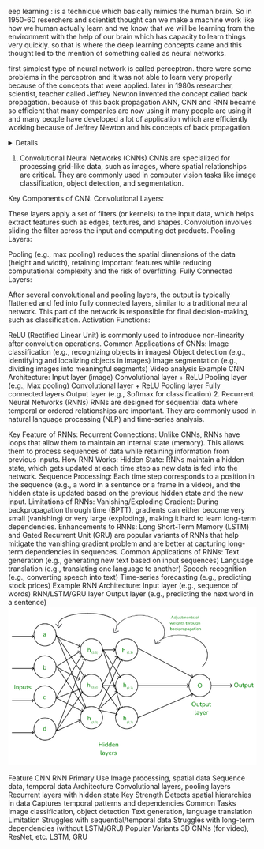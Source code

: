 eep learning : is a technique which basically mimics the human brain. So in 1950-60 reserchers and scientist thought can we make a machine work like how we human actually learn and we know that we will be learning from the environment with the help of our brain which has capacity to learn things very quickly. so that is where the deep learning concepts came and this thought led to the mention of something called as neural networks.

first simplest type of neural network is called perceptron. there were some problems in the perceptron and it was not able to learn very properly because of the concepts that were applied. later in 1980s researcher, scientist, teacher called Jeffrey Newton invented the concept called back propagation. because of this back propagation ANN, CNN and RNN became so efficient that many companies are now using it many people are using it and many people have developed a lot of application which are efficiently working because of Jeffrey Newton and his concepts of back propagation.
<details>
Backpropagation is a fundamental algorithm used in the training of neural networks, especially in deep learning models. It works by calculating the gradient of the loss function (the difference between predicted and actual values) with respect to the weights of the network and adjusting those weights to minimize the loss.

How Backpropagation Works:
Forward Pass:

Input data passes through the neural network layer by layer.
The output is computed based on the current weights and biases.
Loss Calculation:

The difference between the predicted output and the actual (true) output is computed using a loss function (e.g., Mean Squared Error for regression, Cross-Entropy for classification).
Backward Pass (Backpropagation):

The error is propagated back through the network, layer by layer, in reverse order.
Gradients of the loss function with respect to each weight are calculated using the chain rule of calculus.
Each weight is updated by a small step in the direction that reduces the loss, usually using a technique like gradient descent.
Weight Update:

The weights are adjusted to reduce the error.
This process continues iteratively over many cycles (epochs), and over time, the model improves its accuracy by minimizing the loss.
Key Concepts:
Activation Function: This function (like ReLU, Sigmoid, or Tanh) introduces non-linearity into the network and is essential for learning complex patterns.
Gradient Descent: A common optimization algorithm used in backpropagation to minimize the loss function. Variations like stochastic gradient descent (SGD), mini-batch gradient descent, and Adam are used to improve performance.
Learning Rate: A hyperparameter that controls how much to adjust the weights with each iteration.
</details>

1. Convolutional Neural Networks (CNNs)
CNNs are specialized for processing grid-like data, such as images, where spatial relationships are critical. They are commonly used in computer vision tasks like image classification, object detection, and segmentation.

Key Components of CNN:
Convolutional Layers:

These layers apply a set of filters (or kernels) to the input data, which helps extract features such as edges, textures, and shapes.
Convolution involves sliding the filter across the input and computing dot products.
Pooling Layers:

Pooling (e.g., max pooling) reduces the spatial dimensions of the data (height and width), retaining important features while reducing computational complexity and the risk of overfitting.
Fully Connected Layers:

After several convolutional and pooling layers, the output is typically flattened and fed into fully connected layers, similar to a traditional neural network.
This part of the network is responsible for final decision-making, such as classification.
Activation Functions:

ReLU (Rectified Linear Unit) is commonly used to introduce non-linearity after convolution operations.
Common Applications of CNNs:
Image classification (e.g., recognizing objects in images)
Object detection (e.g., identifying and localizing objects in images)
Image segmentation (e.g., dividing images into meaningful segments)
Video analysis
Example CNN Architecture:
Input layer (image)
Convolutional layer + ReLU
Pooling layer (e.g., Max pooling)
Convolutional layer + ReLU
Pooling layer
Fully connected layers
Output layer (e.g., Softmax for classification)
2. Recurrent Neural Networks (RNNs)
RNNs are designed for sequential data where temporal or ordered relationships are important. They are commonly used in natural language processing (NLP) and time-series analysis.

Key Feature of RNNs:
Recurrent Connections: Unlike CNNs, RNNs have loops that allow them to maintain an internal state (memory). This allows them to process sequences of data while retaining information from previous inputs.
How RNN Works:
Hidden State: RNNs maintain a hidden state, which gets updated at each time step as new data is fed into the network.
Sequence Processing: Each time step corresponds to a position in the sequence (e.g., a word in a sentence or a frame in a video), and the hidden state is updated based on the previous hidden state and the new input.
Limitations of RNNs:
Vanishing/Exploding Gradient: During backpropagation through time (BPTT), gradients can either become very small (vanishing) or very large (exploding), making it hard to learn long-term dependencies.
Enhancements to RNNs:
Long Short-Term Memory (LSTM) and Gated Recurrent Unit (GRU) are popular variants of RNNs that help mitigate the vanishing gradient problem and are better at capturing long-term dependencies in sequences.
Common Applications of RNNs:
Text generation (e.g., generating new text based on input sequences)
Language translation (e.g., translating one language to another)
Speech recognition (e.g., converting speech into text)
Time-series forecasting (e.g., predicting stock prices)
Example RNN Architecture:
Input layer (e.g., sequence of words)
RNN/LSTM/GRU layer
Output layer (e.g., predicting the next word in a sentence)
![back-propogation](images/back_Propogation.png)
<table>
  Feature	CNN	RNN
Primary Use	Image processing, spatial data	Sequence data, temporal data
Architecture	Convolutional layers, pooling layers	Recurrent layers with hidden state
Key Strength	Detects spatial hierarchies in data	Captures temporal patterns and dependencies
Common Tasks	Image classification, object detection	Text generation, language translation
Limitation	Struggles with sequential/temporal data	Struggles with long-term dependencies (without LSTM/GRU)
Popular Variants	3D CNNs (for video), ResNet, etc.	LSTM, GRU
</table>

